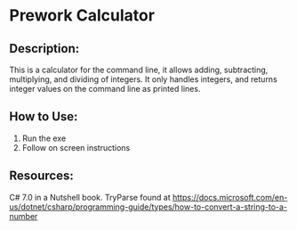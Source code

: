# Prework Calculator

## Description:

This is a calculator for the command line, it allows adding, subtracting, multiplying, and dividing of integers. It only handles integers, and returns integer values on the command line as printed lines.

## How to Use:

 1. Run the exe
 2. Follow on screen instructions

## Resources:

C# 7.0 in a Nutshell book.
TryParse found at https://docs.microsoft.com/en-us/dotnet/csharp/programming-guide/types/how-to-convert-a-string-to-a-number